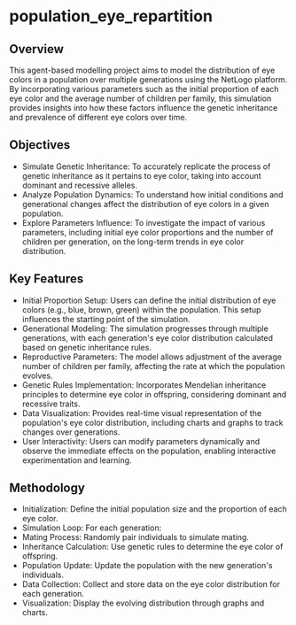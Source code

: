 # population_eye_repartition

## Overview
This agent-based modelling project aims to model the distribution of eye colors in a population over multiple generations using the NetLogo platform. By incorporating various parameters such as the initial proportion of each eye color and the average number of children per family, this simulation provides insights into how these factors influence the genetic inheritance and prevalence of different eye colors over time.

## Objectives
* Simulate Genetic Inheritance: To accurately replicate the process of genetic inheritance as it pertains to eye color, taking into account dominant and recessive alleles.
* Analyze Population Dynamics: To understand how initial conditions and generational changes affect the distribution of eye colors in a given population.
* Explore Parameters Influence: To investigate the impact of various parameters, including initial eye color proportions and the number of children per generation, on the long-term trends in eye color distribution.

## Key Features
* Initial Proportion Setup: Users can define the initial distribution of eye colors (e.g., blue, brown, green) within the population. This setup influences the starting point of the simulation.
* Generational Modeling: The simulation progresses through multiple generations, with each generation's eye color distribution calculated based on genetic inheritance rules.
* Reproductive Parameters: The model allows adjustment of the average number of children per family, affecting the rate at which the population evolves.
* Genetic Rules Implementation: Incorporates Mendelian inheritance principles to determine eye color in offspring, considering dominant and recessive traits.
* Data Visualization: Provides real-time visual representation of the population's eye color distribution, including charts and graphs to track changes over generations.
* User Interactivity: Users can modify parameters dynamically and observe the immediate effects on the population, enabling interactive experimentation and learning.

## Methodology
* Initialization: Define the initial population size and the proportion of each eye color.
* Simulation Loop: For each generation:
* Mating Process: Randomly pair individuals to simulate mating.
* Inheritance Calculation: Use genetic rules to determine the eye color of offspring.
* Population Update: Update the population with the new generation's individuals.
* Data Collection: Collect and store data on the eye color distribution for each generation.
* Visualization: Display the evolving distribution through graphs and charts.
